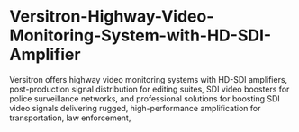 # Versitron-Highway-Video-Monitoring-System-with-HD-SDI-Amplifier
Versitron offers highway video monitoring systems with HD-SDI amplifiers, post-production signal distribution for editing suites, SDI video boosters for police surveillance networks, and professional solutions for boosting SDI video signals delivering rugged, high-performance amplification for transportation, law enforcement,

